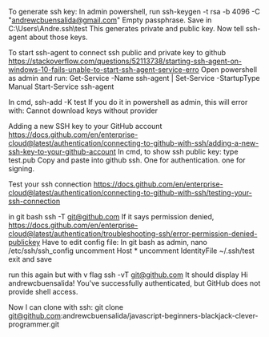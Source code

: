 To generate ssh key:
In admin powershell, run
  ssh-keygen -t rsa -b 4096 -C "andrewcbuensalida@gmail.com"
Empty passphrase.
Save in C:\Users\Andre\.ssh\test
This generates private and public key. Now tell ssh-agent about those keys.

To start ssh-agent to connect ssh public and private key to github
https://stackoverflow.com/questions/52113738/starting-ssh-agent-on-windows-10-fails-unable-to-start-ssh-agent-service-erro
Open powershell as admin and run:
  Get-Service -Name ssh-agent | Set-Service -StartupType Manual 
  Start-Service ssh-agent


In cmd,
  ssh-add -K test
If you do it in powershell as admin, this will error with:
  Cannot download keys without provider

Adding a new SSH key to your GitHub account
https://docs.github.com/en/enterprise-cloud@latest/authentication/connecting-to-github-with-ssh/adding-a-new-ssh-key-to-your-github-account
In cmd, to show ssh public key:
  type test.pub
Copy and paste into github ssh. One for authentication. one for signing.

Test your ssh connection
https://docs.github.com/en/enterprise-cloud@latest/authentication/connecting-to-github-with-ssh/testing-your-ssh-connection

in git bash
  ssh -T git@github.com
If it says permission denied,
https://docs.github.com/en/enterprise-cloud@latest/authentication/troubleshooting-ssh/error-permission-denied-publickey
Have to edit config file:
In git bash as admin,
  nano /etc/ssh/ssh_config
uncomment Host *
uncomment IdentityFile ~/.ssh/test
exit and save

run this again but with v flag
  ssh -vT git@github.com
It should display
  Hi andrewcbuensalida! You've successfully authenticated, but GitHub does not provide shell access.

Now I can clone with ssh:
  git clone git@github.com:andrewcbuensalida/javascript-beginners-blackjack-clever-programmer.git
